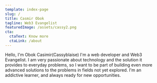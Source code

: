 ```yaml
---
template: index-page
slug: /
title: Casmir Obok
tagline: Web3 Evangelist
featuredImage: /assets/cassy2.png
cta:
  ctaText: Know more
  ctaLink: /about
---
```

Hello, I'm Obok Casimir(Cassyblaise) I'm a web developer and Web3 Evangelist. I am very passionate about technology and the solution it provides to everyday problems, so I want to be part of building even more advanced solutions to the problems in fields not yet explored. I'm an addictive learner, and always ready for new opportunities.